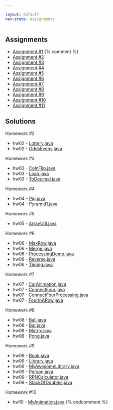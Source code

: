 ```yaml
---

layout: default
nav-state: assignments
---
```


## Assignments

* [Assignment #1](assignments/hw01.html)
{% comment %}
* [Assignment #2](assignments/hw02.html)
* [Assignment #3](assignments/hw03.html)
* [Assignment #4](assignments/hw04.html)
* [Assignment #5](assignments/hw05.html)
* [Assignment #6](assignments/hw06.html)
* [Assignment #7](assignments/hw07.html)
* [Assignment #8](assignments/hw08.html)
* [Assignment #9](assignments/hw09.html)
* [Assignment #10](assignments/hw10.html)
* [Assignment #11](assignments/hw11.html)


## Solutions

Homework #2

* hw02 - [Lottery.java](resources/code/hw02-solutions/Lottery.java)
* hw02 - [OddsEvens.java](resources/code/hw02-solutions/OddsEvens.java)

Homework #3

* hw03 - [CoinFlip.java](resources/code/hw03-solutions/CoinFlip.java)
* hw03 - [Loan.java](resources/code/hw03-solutions/Loan.java)
* hw03 - [ToDecimal.java](resources/code/hw03-solutions/ToDecimal.java)

Homework #4

* hw04 - [Pig.java](resources/code/hw04-solutions/Pig.java)
* hw04 - [Pyramid1.java](resources/code/hw04-solutions/Pyramid1.java)

Homework #5

* hw05 - [ArrayUtil.java](resources/code/hw05-solutions/ArrayUtil.java)

Homework #6

* hw06 - [MaxRow.java](resources/code/hw06-solutions/MaxRow.java)
* hw06 - [Merge.java](resources/code/hw06-solutions/Merge.java)
* hw06 - [ProcessingDemo.java](resources/code/hw06-solutions/ProcessingDemo.java)
* hw06 - [Reverse.java](resources/code/hw06-solutions/Reverse.java)
* hw06 - [Timing.java](resources/code/hw06-solutions/Timing.java)

Homework #7

* hw07 - [CarAnimation.java](resources/code/hw07-solutions/CarAnimation.java)
* hw07 - [ConnectFour.java](resources/code/hw07-solutions/ConnectFour.java)
* hw07 - [ConnectFourProcessing.java](resources/code/hw07-solutions/ConnectFourProcessing.java)
* hw07 - [FourInARow.java](resources/code/hw07-solutions/FourInARow.java)

Homework #8

* hw08 - [Ball.java](resources/code/hw08-solutions/Ball.java)
* hw08 - [Bar.java](resources/code/hw08-solutions/Bar.java)
* hw08 - [Matrix.java](resources/code/hw08-solutions/Matrix.java)
* hw08 - [Pong.java](resources/code/hw08-solutions/Pong.java)

Homework #9

* hw09 - [Book.java](resources/code/hw09-solutions/Book.java)
* hw09 - [Library.java](resources/code/hw09-solutions/Library.java)
* hw09 - [MyAwesomeLibrary.java](resources/code/hw09-solutions/MyAwesomeLibrary.java)
* hw09 - [Person.java](resources/code/hw09-solutions/Person.java)
* hw09 - [RPNCalculator.java](resources/code/hw09-solutions/RPNCalculator.java)
* hw09 - [StackOfDoubles.java](resources/code/hw09-solutions/StackOfDoubles.java)

Homework #10

* hw10 - [MyAnimation.java](resources/code/hw10-solutions/MyAnimation.java)
{% endcomment %}
